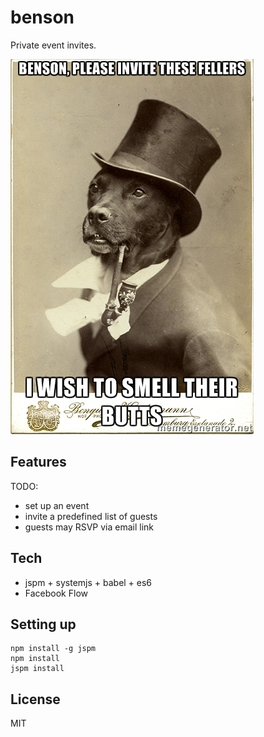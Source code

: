 benson
======

Private event invites.

![Benson, tonight we shall have a lavish feast](https://github.com/mieky/benson/raw/master/benson.jpg)

## Features

TODO:
- set up an event
- invite a predefined list of guests
- guests may RSVP via email link

## Tech

- jspm + systemjs + babel + es6
- Facebook Flow

## Setting up

```
npm install -g jspm
npm install
jspm install
```

## License

MIT
